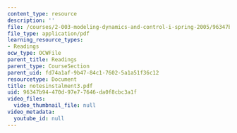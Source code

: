 ```yaml
---
content_type: resource
description: ''
file: /courses/2-003-modeling-dynamics-and-control-i-spring-2005/96347b94470d97e77646da0f8cbc3a1f_notesinstalment3.pdf
file_type: application/pdf
learning_resource_types:
- Readings
ocw_type: OCWFile
parent_title: Readings
parent_type: CourseSection
parent_uid: fd74a1af-9b47-84c1-7602-5a1a51f36c12
resourcetype: Document
title: notesinstalment3.pdf
uid: 96347b94-470d-97e7-7646-da0f8cbc3a1f
video_files:
  video_thumbnail_file: null
video_metadata:
  youtube_id: null
---
```

